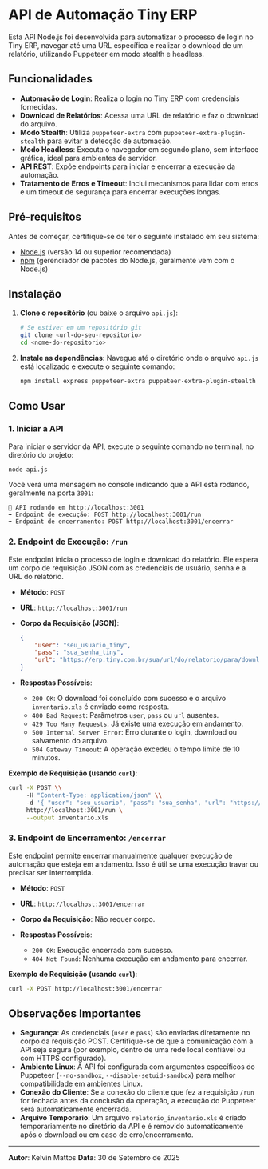 # API de Automação Tiny ERP

Esta API Node.js foi desenvolvida para automatizar o processo de login no Tiny ERP, navegar até uma URL específica e realizar o download de um relatório, utilizando Puppeteer em modo stealth e headless.

## Funcionalidades

*   **Automação de Login**: Realiza o login no Tiny ERP com credenciais fornecidas.
*   **Download de Relatórios**: Acessa uma URL de relatório e faz o download do arquivo.
*   **Modo Stealth**: Utiliza `puppeteer-extra` com `puppeteer-extra-plugin-stealth` para evitar a detecção de automação.
*   **Modo Headless**: Executa o navegador em segundo plano, sem interface gráfica, ideal para ambientes de servidor.
*   **API REST**: Expõe endpoints para iniciar e encerrar a execução da automação.
*   **Tratamento de Erros e Timeout**: Inclui mecanismos para lidar com erros e um timeout de segurança para encerrar execuções longas.

## Pré-requisitos

Antes de começar, certifique-se de ter o seguinte instalado em seu sistema:

*   [Node.js](https://nodejs.org/en/) (versão 14 ou superior recomendada)
*   [npm](https://www.npmjs.com/) (gerenciador de pacotes do Node.js, geralmente vem com o Node.js)

## Instalação

1.  **Clone o repositório** (ou baixe o arquivo `api.js`):

    ```bash
    # Se estiver em um repositório git
    git clone <url-do-seu-repositorio>
    cd <nome-do-repositorio>
    ```

2.  **Instale as dependências**: Navegue até o diretório onde o arquivo `api.js` está localizado e execute o seguinte comando:

    ```bash
    npm install express puppeteer-extra puppeteer-extra-plugin-stealth
    ```

## Como Usar

### 1. Iniciar a API

Para iniciar o servidor da API, execute o seguinte comando no terminal, no diretório do projeto:

```bash
node api.js
```

Você verá uma mensagem no console indicando que a API está rodando, geralmente na porta `3001`:

```
🚀 API rodando em http://localhost:3001
➡️ Endpoint de execução: POST http://localhost:3001/run
➡️ Endpoint de encerramento: POST http://localhost:3001/encerrar
```

### 2. Endpoint de Execução: `/run`

Este endpoint inicia o processo de login e download do relatório. Ele espera um corpo de requisição JSON com as credenciais de usuário, senha e a URL do relatório.

*   **Método**: `POST`
*   **URL**: `http://localhost:3001/run`
*   **Corpo da Requisição (JSON)**:

    ```json
    {
        "user": "seu_usuario_tiny",
        "pass": "sua_senha_tiny",
        "url": "https://erp.tiny.com.br/sua/url/do/relatorio/para/download"
    }
    ```

*   **Respostas Possíveis**:
    *   `200 OK`: O download foi concluído com sucesso e o arquivo `inventario.xls` é enviado como resposta.
    *   `400 Bad Request`: Parâmetros `user`, `pass` ou `url` ausentes.
    *   `429 Too Many Requests`: Já existe uma execução em andamento.
    *   `500 Internal Server Error`: Erro durante o login, download ou salvamento do arquivo.
    *   `504 Gateway Timeout`: A operação excedeu o tempo limite de 10 minutos.

**Exemplo de Requisição (usando `curl`)**:

```bash
curl -X POST \\
     -H "Content-Type: application/json" \\
     -d '{ "user": "seu_usuario", "pass": "sua_senha", "url": "https://erp.tiny.com.br/sua/url/do/relatorio" }' \\
     http://localhost:3001/run \
     --output inventario.xls
```

### 3. Endpoint de Encerramento: `/encerrar`

Este endpoint permite encerrar manualmente qualquer execução de automação que esteja em andamento. Isso é útil se uma execução travar ou precisar ser interrompida.

*   **Método**: `POST`
*   **URL**: `http://localhost:3001/encerrar`
*   **Corpo da Requisição**: Não requer corpo.

*   **Respostas Possíveis**:
    *   `200 OK`: Execução encerrada com sucesso.
    *   `404 Not Found`: Nenhuma execução em andamento para encerrar.

**Exemplo de Requisição (usando `curl`)**:

```bash
curl -X POST http://localhost:3001/encerrar
```

## Observações Importantes

*   **Segurança**: As credenciais (`user` e `pass`) são enviadas diretamente no corpo da requisição POST. Certifique-se de que a comunicação com a API seja segura (por exemplo, dentro de uma rede local confiável ou com HTTPS configurado).
*   **Ambiente Linux**: A API foi configurada com argumentos específicos do Puppeteer (`--no-sandbox`, `--disable-setuid-sandbox`) para melhor compatibilidade em ambientes Linux.
*   **Conexão do Cliente**: Se a conexão do cliente que fez a requisição `/run` for fechada antes da conclusão da operação, a execução do Puppeteer será automaticamente encerrada.
*   **Arquivo Temporário**: Um arquivo `relatorio_inventario.xls` é criado temporariamente no diretório da API e é removido automaticamente após o download ou em caso de erro/encerramento.

---

**Autor**: Kelvin Mattos
**Data**: 30 de Setembro de 2025